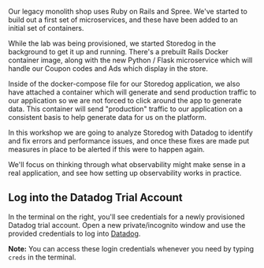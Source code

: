 Our legacy monolith shop uses Ruby on Rails and Spree. We've started to build out a first set of microservices, and these have been added to an initial set of containers.

While the lab was being provisioned, we started Storedog in the background to get it up and running. There's a prebuilt Rails Docker container image, along with the new Python / Flask microservice which will handle our Coupon codes and Ads which display in the store. 

Inside of the docker-compose file for our Storedog application, we also have attached a container which will generate and send production traffic to our application so we are not forced to click around the app to generate data. This container will send "production" traffic to our application on a consistent basis to help generate data for us on the platform.

In this workshop we are going to analyze Storedog with Datadog to identify and fix errors and performance issues, and once these fixes are made put measures in place to be alerted if this were to happen again.

We'll focus on thinking through what observability might make sense in a real application, and see how setting up observability works in practice.

## Log into the Datadog Trial Account

In the terminal on the right, you'll see credentials for a newly provisioned Datadog trial account. Open a new private/incognito window and use the provided credentials to log into [Datadog](https://app.datadoghq.com/account/login).

**Note:** You can access these login credentials whenever you need by typing `creds` in the terminal.
